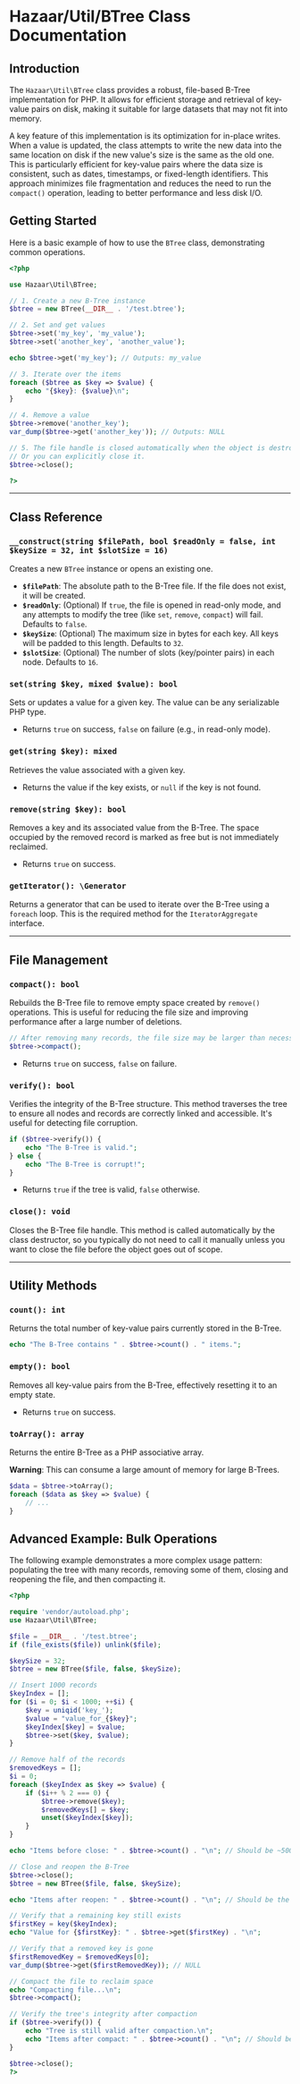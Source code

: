 # Hazaar/Util/BTree Class Documentation

## Introduction

The `Hazaar\Util\BTree` class provides a robust, file-based B-Tree implementation for PHP. It allows for efficient storage and retrieval of key-value pairs on disk, making it suitable for large datasets that may not fit into memory.

A key feature of this implementation is its optimization for in-place writes. When a value is updated, the class attempts to write the new data into the same location on disk if the new value's size is the same as the old one. This is particularly efficient for key-value pairs where the data size is consistent, such as dates, timestamps, or fixed-length identifiers. This approach minimizes file fragmentation and reduces the need to run the `compact()` operation, leading to better performance and less disk I/O.

## Getting Started

Here is a basic example of how to use the `BTree` class, demonstrating common operations.

```php
<?php

use Hazaar\Util\BTree;

// 1. Create a new B-Tree instance
$btree = new BTree(__DIR__ . '/test.btree');

// 2. Set and get values
$btree->set('my_key', 'my_value');
$btree->set('another_key', 'another_value');

echo $btree->get('my_key'); // Outputs: my_value

// 3. Iterate over the items
foreach ($btree as $key => $value) {
    echo "{$key}: {$value}\n";
}

// 4. Remove a value
$btree->remove('another_key');
var_dump($btree->get('another_key')); // Outputs: NULL

// 5. The file handle is closed automatically when the object is destroyed.
// Or you can explicitly close it.
$btree->close();

?>
```

---

## Class Reference

### `__construct(string $filePath, bool $readOnly = false, int $keySize = 32, int $slotSize = 16)`

Creates a new `BTree` instance or opens an existing one.

-   **`$filePath`**: The absolute path to the B-Tree file. If the file does not exist, it will be created.
-   **`$readOnly`**: (Optional) If `true`, the file is opened in read-only mode, and any attempts to modify the tree (like `set`, `remove`, `compact`) will fail. Defaults to `false`.
-   **`$keySize`**: (Optional) The maximum size in bytes for each key. All keys will be padded to this length. Defaults to `32`.
-   **`$slotSize`**: (Optional) The number of slots (key/pointer pairs) in each node. Defaults to `16`.

### `set(string $key, mixed $value): bool`

Sets or updates a value for a given key. The value can be any serializable PHP type.

-   Returns `true` on success, `false` on failure (e.g., in read-only mode).

### `get(string $key): mixed`

Retrieves the value associated with a given key.

-   Returns the value if the key exists, or `null` if the key is not found.

### `remove(string $key): bool`

Removes a key and its associated value from the B-Tree. The space occupied by the removed record is marked as free but is not immediately reclaimed.

-   Returns `true` on success.

### `getIterator(): \Generator`

Returns a generator that can be used to iterate over the B-Tree using a `foreach` loop. This is the required method for the `IteratorAggregate` interface.

---

## File Management

### `compact(): bool`

Rebuilds the B-Tree file to remove empty space created by `remove()` operations. This is useful for reducing the file size and improving performance after a large number of deletions.

```php
// After removing many records, the file size may be larger than necessary.
$btree->compact(); 
```

-   Returns `true` on success, `false` on failure.

### `verify(): bool`

Verifies the integrity of the B-Tree structure. This method traverses the tree to ensure all nodes and records are correctly linked and accessible. It's useful for detecting file corruption.

```php
if ($btree->verify()) {
    echo "The B-Tree is valid.";
} else {
    echo "The B-Tree is corrupt!";
}
```

-   Returns `true` if the tree is valid, `false` otherwise.

### `close(): void`

Closes the B-Tree file handle. This method is called automatically by the class destructor, so you typically do not need to call it manually unless you want to close the file before the object goes out of scope.

---

## Utility Methods

### `count(): int`

Returns the total number of key-value pairs currently stored in the B-Tree.

```php
echo "The B-Tree contains " . $btree->count() . " items.";
```

### `empty(): bool`

Removes all key-value pairs from the B-Tree, effectively resetting it to an empty state.

-   Returns `true` on success.

### `toArray(): array`

Returns the entire B-Tree as a PHP associative array.

**Warning**: This can consume a large amount of memory for large B-Trees.

```php
$data = $btree->toArray();
foreach ($data as $key => $value) {
    // ...
}
```

## Advanced Example: Bulk Operations

The following example demonstrates a more complex usage pattern: populating the tree with many records, removing some of them, closing and reopening the file, and then compacting it.

```php
<?php

require 'vendor/autoload.php';
use Hazaar\Util\BTree;

$file = __DIR__ . '/test.btree';
if (file_exists($file)) unlink($file);

$keySize = 32;
$btree = new BTree($file, false, $keySize);

// Insert 1000 records
$keyIndex = [];
for ($i = 0; $i < 1000; ++$i) {
    $key = uniqid('key_');
    $value = "value_for_{$key}";
    $keyIndex[$key] = $value;
    $btree->set($key, $value);
}

// Remove half of the records
$removedKeys = [];
$i = 0;
foreach ($keyIndex as $key => $value) {
    if ($i++ % 2 === 0) {
        $btree->remove($key);
        $removedKeys[] = $key;
        unset($keyIndex[$key]);
    }
}

echo "Items before close: " . $btree->count() . "\n"; // Should be ~500

// Close and reopen the B-Tree
$btree->close();
$btree = new BTree($file, false, $keySize);

echo "Items after reopen: " . $btree->count() . "\n"; // Should be the same

// Verify that a remaining key still exists
$firstKey = key($keyIndex);
echo "Value for {$firstKey}: " . $btree->get($firstKey) . "\n";

// Verify that a removed key is gone
$firstRemovedKey = $removedKeys[0];
var_dump($btree->get($firstRemovedKey)); // NULL

// Compact the file to reclaim space
echo "Compacting file...\n";
$btree->compact();

// Verify the tree's integrity after compaction
if ($btree->verify()) {
    echo "Tree is still valid after compaction.\n";
    echo "Items after compact: " . $btree->count() . "\n"; // Should be the same
}

$btree->close();
?>
```
